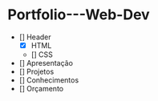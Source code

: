 # Portfolio---Web-Dev
- [] Header
   - [X] HTML
   - [] CSS
- [] Apresentação
- [] Projetos
- [] Conhecimentos
- [] Orçamento